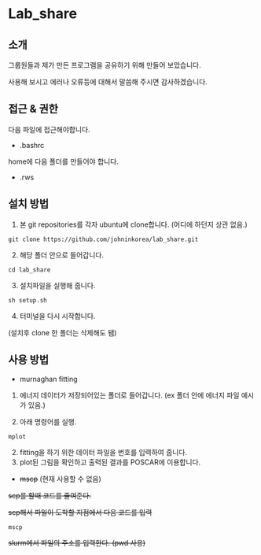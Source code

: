 # Lab_share

## 소개

그룹원들과 제가 만든 프로그램을 공유하기 위해 만들어 보았습니다.

사용해 보시고 에러나 오류등에 대해서 말씀해 주시면 감사하겠습니다.


## 접근 & 권한
  다음 파일에 접근해야합니다.
* .bashrc

home에 다음 폴더를 만들어야 합니다.
* .rws


## 설치 방법
1. 본 git repositories를 각자 ubuntu에 clone합니다. (어디에 하던지 상관 없음.)

```
git clone https://github.com/johninkorea/lab_share.git
```
2. 해당 폴더 안으로 들어갑니다.
```
cd lab_share
```
3. 설치파일을 실행해 줍니다.
```
sh setup.sh
```
4. 터미널을 다시 시작합니다.

(설치후 clone 한 폴더는 삭제해도 됌)


## 사용 방법
* murnaghan fitting
1. 에너지 데이터가 저장되어있는 폴더로 들어갑니다. (ex 폴더 안에 에너지 파일 예시가 있음.)

2. 아래 명령어를 실행.
```
mplot
```
2. fitting을 하기 위한 데이터 파일을 번호를 입력하여 줍니다.
3. plot된 그림을 확인하고 출력된 결과를 POSCAR에 이용합니다.


* ~~mscp~~ (현재 사용할 수 없음)

~~scp를 할때 코드를 줄여준다.~~

~~scp해서 파일이 도착할 지점에서 다음 코드를 입력~~
```
mscp
```
~~slurm에서 파일의 주소를 입력한다. (pwd 사용)~~


